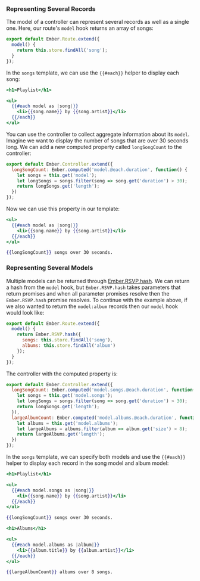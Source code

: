 ### Representing Several Records

The model of a controller can represent several records as well as a single
one. Here, our route's `model` hook returns an array of songs:

```app/routes/songs.js
export default Ember.Route.extend({
  model() {
    return this.store.findAll('song');
  }
});
```

In the `songs` template, we can use the `{{#each}}` helper to display
each song:

```app/templates/songs.hbs
<h1>Playlist</h1>

<ul>
  {{#each model as |song|}}
    <li>{{song.name}} by {{song.artist}}</li>
  {{/each}}
</ul>
```

You can use the controller to collect aggregate information about its `model`.
Imagine we want to display the number of songs that are over 30 seconds long.
We can add a new computed property called `longSongCount` to the controller:

```app/controllers/songs.js
export default Ember.Controller.extend({
  longSongCount: Ember.computed('model.@each.duration', function() {
    let songs = this.get('model');
    let longSongs = songs.filter(song => song.get('duration') > 30);
    return longSongs.get('length');
  })
});
```

Now we can use this property in our template:

```app/templates/songs.hbs
<ul>
  {{#each model as |song|}}
    <li>{{song.name}} by {{song.artist}}</li>
  {{/each}}
</ul>

{{longSongCount}} songs over 30 seconds.
```

### Representing Several Models

Multiple models can be returned through
[Ember.RSVP.hash](http://emberjs.com/api/classes/RSVP.html#method_hash).
We can return a hash from the `model` hook, but `Ember.RSVP.hash` takes
parameters that return promises and when all parameter promises resolve then
the `Ember.RSVP.hash` promise resolves. To continue with the example above, if
we also wanted to return the `model:album` records then our `model` hook would
look like:

```app/routes/songs.js
export default Ember.Route.extend({
  model() {
    return Ember.RSVP.hash({
      songs: this.store.findAll('song'),
      albums: this.store.findAll('album')
    });
  }
});
```

The controller with the computed property is:

```app/controllers/songs.js
export default Ember.Controller.extend({
  longSongCount: Ember.computed('model.songs.@each.duration', function() {
    let songs = this.get('model.songs');
    let longSongs = songs.filter(song => song.get('duration') > 30);
    return longSongs.get('length');
  }),
  largeAlbumCount: Ember.computed('model.albums.@each.duration', function() {
    let albums = this.get('model.albums');
    let largeAlbums = albums.filter(album => album.get('size') > 8);
    return largeAlbums.get('length');
  })
});
```

In the `songs` template, we can specify both models and use the `{{#each}}` helper to display
each record in the song model and album model:

```app/templates/songs.hbs
<h1>Playlist</h1>

<ul>
  {{#each model.songs as |song|}}
    <li>{{song.name}} by {{song.artist}}</li>
  {{/each}}
</ul>

{{longSongCount}} songs over 30 seconds.

<h1>Albums</h1>

<ul>
  {{#each model.albums as |album|}}
    <li>{{album.title}} by {{album.artist}}</li>
  {{/each}}
</ul>

{{largeAlbumCount}} albums over 8 songs.
```

